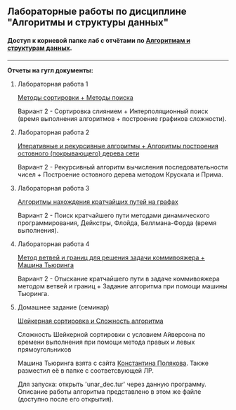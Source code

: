 ## Лабораторные работы по дисциплине "Алгоритмы и структуры данных"

#### Доступ к корневой папке лаб с отчётами по [Алгоритмам и структурам данных](https://drive.google.com/drive/folders/1vcKlzU-YZluSj_46xX9i29Hlfe7TZcKZ?usp=sharing).

___

**Отчеты на гугл документы:**

1. Лабораторная работа 1

    [Методы сортировки + Методы поиска](https://docs.google.com/document/d/1c6_RrAOr4vPdS1MnwzONwM6seWWj5Gsi1QoltH16sjg/edit)
    
    Вариант 2 - Сортировка слиянием + Интерполяционный поиск (время выполнения алгоритмов + построение графиков сложности).


3. Лабораторная работа 2

    [Итеративные и рекурсивные алгоритмы + Алгоритмы построения остовного (покрывающего) дерева сети](https://docs.google.com/document/d/1jNiqjBNdpeACC4Kfma6ladYnt5LE8eV-4AVk5aEPdxw/edit)

    Вариант 2 - Рекурсивный алгоритм вычисления последовательности чисел + Построение остовного дерева методом Крускала и Прима.


3. Лабораторная работа 3

    [Алгоритмы нахождения кратчайших путей на графах](https://docs.google.com/document/d/1QIrQtkyqL7RyBzI-3apGgqvSOJ2NtBrHPEIMATW4VMI/edit)

    Вариант 2 - Поиск кратчайшего пути методами динамического программирования, Дейкстры, Флойда, Беллмана-Форда (время выполнения).


4.  Лабораторная работа 4

    [Метод ветвей и границ для решения задачи коммивояжера + Машина Тьюринга](https://docs.google.com/document/d/1wCN9bE8EfsZcSuKfxBmd7patekjOHe4IjNho729rPD0/edit)

    Вариант 2 - Отыскание кратчайшего пути в задаче коммивояжера методом ветвей и границ + Задание алгоритма при помощи машины Тьюринга.


5. Домашнее задание (семинар)

    [Шейкерная сортировка и Сложность алгоритма](https://docs.google.com/document/d/1zmHJ_W3mWAlP2xHyZPQ7WAfmcwC6fwofF_gNCvemeeA/edit)

    Сложность Шейкерной сортировки с условием Айверсона по времени выполнения при помощи метода правых и левых прямоугольников

    Машина Тьюринга взята с сайта [Константина Полякова](https://kpolyakov.spb.ru/prog/turing.htm). Также разместил её в папке с соответсвующей ЛР.

    Для запуска: открыть 'unar_dec.tur' через данную программу. Описание работы алгоритма представлено в этом же файле (доступно после его открытия).
